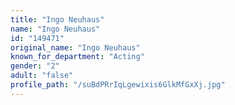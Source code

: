 ```yaml
---
title: "Ingo Neuhaus"
name: "Ingo Neuhaus"
id: "149471"
original_name: "Ingo Neuhaus"
known_for_department: "Acting"
gender: "2"
adult: "false"
profile_path: "/suBdPRrIqLgewixis6GlkMfGxXj.jpg"
---
```


